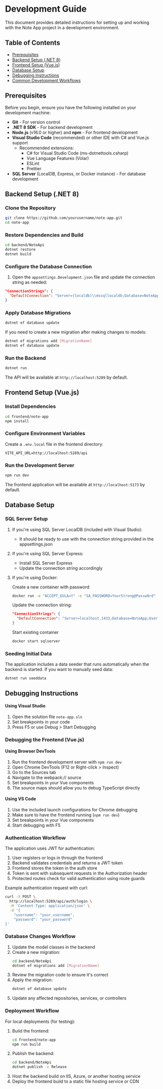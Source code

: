 # Development Guide

This document provides detailed instructions for setting up and working with the Note App project in a development environment.

## Table of Contents

- [Prerequisites](#prerequisites)
- [Backend Setup (.NET 8)](#backend-setup-net-8)
- [Frontend Setup (Vue.js)](#frontend-setup-vuejs)
- [Database Setup](#database-setup)
- [Debugging Instructions](#debugging-instructions)
- [Common Development Workflows](#common-development-workflows)

## Prerequisites

Before you begin, ensure you have the following installed on your development machine:

- **Git** - For version control
- **.NET 8 SDK** - For backend development
- **Node.js** (v16.0 or higher) and **npm** - For frontend development
- **Visual Studio Code** (recommended) or other IDE with C# and Vue.js support
  - Recommended extensions:
    - C# for Visual Studio Code (ms-dotnettools.csharp)
    - Vue Language Features (Volar)
    - ESLint
    - Prettier
- **SQL Server** (LocalDB, Express, or Docker instance) - For database development

## Backend Setup (.NET 8)

### Clone the Repository

```bash
git clone https://github.com/yourusername/note-app.git
cd note-app
```

### Restore Dependencies and Build

```bash
cd backend/NoteApi
dotnet restore
dotnet build
```

### Configure the Database Connection

1. Open the `appsettings.Development.json` file and update the connection string as needed:

```json
"ConnectionStrings": {
  "DefaultConnection": "Server=(localdb)\\mssqllocaldb;Database=NoteApp;Trusted_Connection=True;MultipleActiveResultSets=true"
}
```

### Apply Database Migrations

```bash
dotnet ef database update
```

If you need to create a new migration after making changes to models:

```bash
dotnet ef migrations add [MigrationName]
dotnet ef database update
```

### Run the Backend

```bash
dotnet run
```

The API will be available at `http://localhost:5289` by default.

## Frontend Setup (Vue.js)

### Install Dependencies

```bash
cd frontend/note-app
npm install
```

### Configure Environment Variables

Create a `.env.local` file in the frontend directory:

```
VITE_API_URL=http://localhost:5289/api
```

### Run the Development Server

```bash
npm run dev
```

The frontend application will be available at `http://localhost:5173` by default.

## Database Setup

### SQL Server Setup

1. If you're using SQL Server LocalDB (included with Visual Studio):
   - It should be ready to use with the connection string provided in the appsettings.json

2. If you're using SQL Server Express:
   - Install SQL Server Express
   - Update the connection string accordingly

3. If you're using Docker:

    Create a new container with password
   ```bash
   docker run -e "ACCEPT_EULA=Y" -e "SA_PASSWORD=YourStrong@Passw0rd" -p 1433:1433 -d mcr.microsoft.com/mssql/server:2019-latest
   ```
   
   Update the connection string:
   ```json
   "ConnectionStrings": {
     "DefaultConnection": "Server=localhost,1433;Database=NoteApp;User Id=sa;Password=YourStrong@Passw0rd;TrustServerCertificate=True"
   }
   ```
   
    Start existing container
    ```bash
    docker start sqlserver
    ```

### Seeding Initial Data

The application includes a data seeder that runs automatically when the backend is started. If you want to manually seed data:

```bash
dotnet run seeddata
```

## Debugging Instructions

#### Using Visual Studio

1. Open the solution file `note-app.sln`
2. Set breakpoints in your code
3. Press F5 or use Debug > Start Debugging

### Debugging the Frontend (Vue.js)

#### Using Browser DevTools

1. Run the frontend development server with `npm run dev`
2. Open Chrome DevTools (F12 or Right-click > Inspect)
3. Go to the Sources tab
4. Navigate to the webpack:// source
5. Set breakpoints in your Vue components
6. The source maps should allow you to debug TypeScript directly

#### Using VS Code

1. Use the included launch configurations for Chrome debugging
2. Make sure to have the frontend running (`npm run dev`)
3. Set breakpoints in your Vue components
4. Start debugging with F5

### Authentication Workflow

The application uses JWT for authentication:

1. User registers or logs in through the frontend
2. Backend validates credentials and returns a JWT token
3. Frontend stores the token in the auth store
4. Token is sent with subsequent requests in the Authorization header
5. Protected routes check for valid authentication using route guards

Example authentication request with curl:

```bash
curl -X POST \
  http://localhost:5289/api/auth/login \
  -H 'Content-Type: application/json' \
  -d '{
    "username": "your_username",
    "password": "your_password"
}'
```

### Database Changes Workflow

1. Update the model classes in the backend
2. Create a new migration:
   ```bash
   cd backend/NoteApi
   dotnet ef migrations add [MigrationName]
   ```
3. Review the migration code to ensure it's correct
4. Apply the migration:
   ```bash
   dotnet ef database update
   ```
5. Update any affected repositories, services, or controllers

### Deployment Workflow

For local deployments (for testing):

1. Build the frontend:
   ```bash
   cd frontend/note-app
   npm run build
   ```
2. Publish the backend:
   ```bash
   cd backend/NoteApi
   dotnet publish -c Release
   ```
3. Host the backend build on IIS, Azure, or another hosting service
4. Deploy the frontend build to a static file hosting service or CDN

